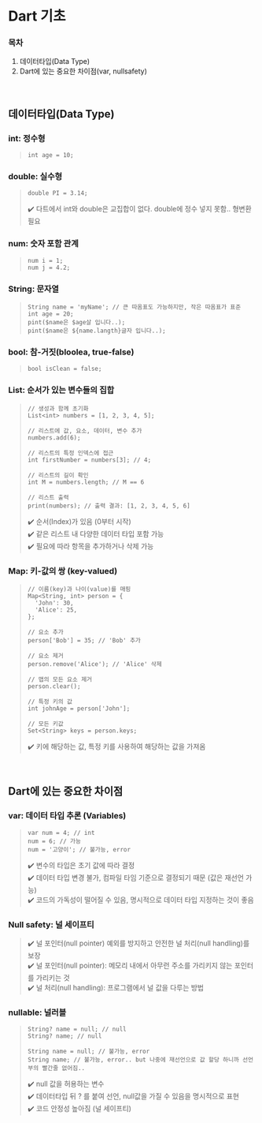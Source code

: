 Dart 기초
=============
### 목차  
1. 데이터타입(Data Type)  
2. Dart에 있는 중요한 차이점(var, nullsafety)    

<br/>

## 데이터타입(Data Type)  

### int: 정수형  
> ```
> int age = 10;
> ```

### double: 실수형  
> ```
> double PI = 3.14;
> ```
>✔️ 다트에서 int와 double은 교집합이 없다. double에 정수 넣지 못함.. 형변환 필요

### num: 숫자 포함 관계
> ```
> num i = 1;
> num j = 4.2;
> ```

### String: 문자열  
> ```
> String name = 'myName'; // 큰 따옴표도 가능하지만, 작은 따옴표가 표준
> int age = 20;
> pint($name은 $age살 입니다..);
> pint($name은 ${name.langth}글자 입니다..);
> 
> ```

### bool: 참-거짓(bloolea, true-false)  
> ```
> bool isClean = false;
> ```

### List: 순서가 있는 변수들의 집합
> ```
> // 생성과 함께 초기화
> List<int> numbers = [1, 2, 3, 4, 5];
>
> // 리스트에 값, 요소, 데이터, 변수 추가
> numbers.add(6);
>
> // 리스트의 특정 인덱스에 접근
> int firstNumber = numbers[3]; // 4;
>
> // 리스트의 길이 확인
> int M = numbers.length; // M == 6
>
> // 리스트 출력
> print(numbers); // 출력 결과: [1, 2, 3, 4, 5, 6]
> ```
>✔️ 순서(Index)가 있음 (0부터 시작)  
>✔️ 같은 리스트 내 다양한 데이터 타입 포함 가능   
>✔️ 필요에 따라 항목을 추가하거나 삭제 가능  

### Map: 키-값의 쌍 (key-valued)  
> ```
> // 이름(key)과 나이(value)를 매핑
> Map<String, int> person = {
>   'John': 30,
>   'Alice': 25,
> };
>
> // 요소 추가
> person['Bob'] = 35; // 'Bob' 추가
>
> // 요소 제거
> person.remove('Alice'); // 'Alice' 삭제
>
> // 맵의 모든 요소 제거
> person.clear();
>
> // 특정 키의 값
> int johnAge = person['John'];
>
> // 모든 키값
> Set<String> keys = person.keys;
> ```
>✔️ 키에 해당하는 값, 특정 키를 사용하여 해당하는 값을 가져옴

<br/>

## Dart에 있는 중요한 차이점  

### var: 데이터 타입 추론 (Variables)  
> ```
> var num = 4; // int
> num = 6; // 가능
> num = '고양이'; // 불가능, error
> ```
>✔️ 변수의 타입은 초기 값에 따라 결정  
>✔️ 데이터 타입 변경 불가, 컴파일 타임 기준으로 결정되기 때문 (값은 재선언 가능)  
>✔️ 코드의 가독성이 떨어질 수 있음, 명시적으로 데이터 타입 지정하는 것이 좋음  

### Null safety: 널 세이프티  
>✔️ 널 포인터(null pointer) 예외를 방지하고 안전한 널 처리(null handling)를 보장  
>✔️ 널 포인터(null pointer): 메모리 내에서 아무런 주소를 가리키지 않는 포인터를 가리키는 것  
>✔️ 널 처리(null handling): 프로그램에서 널 값을 다루는 방법   

### nullable: 널러블
> ```
> String? name = null; // null
> String? name; // null
>
> String name = null; // 불가능, error
> String name; // 불가능, error.. but 나중에 재선언으로 값 할당 하니까 선언부의 빨간줄 없어짐..
> ```
>✔️ null 값을 허용하는 변수  
>✔️ 데이터타입 뒤 ? 를 붙여 선언, null값을 가질 수 있음을 명시적으로 표현  
>✔️ 코드 안정성 높아짐 (널 세이프티)  

<br/>

